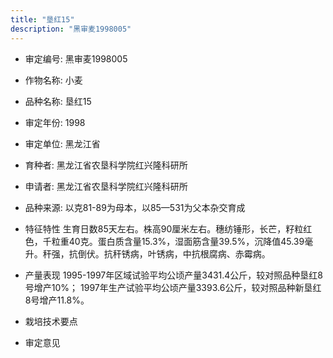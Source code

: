```yaml
---
title: "垦红15"
description: "黑审麦1998005"
---
```

* 审定编号:  黑审麦1998005

*  作物名称:  小麦

*  品种名称:  垦红15

*  审定年份:  1998

*  审定单位:  黑龙江省

* 育种者:  黑龙江省农垦科学院红兴隆科研所

*  申请者:  黑龙江省农垦科学院红兴隆科研所

*  品种来源:  以克81-89为母本，以85—531为父本杂交育成

*  特征特性
生育日数85天左右。株高90厘米左右。穗纺锤形，长芒，籽粒红色，千粒重40克。蛋白质含量15.3%，湿面筋含量39.5%，沉降值45.39毫升。秆强，抗倒伏。抗秆锈病，叶锈病，中抗根腐病、赤霉病。

*  产量表现
1995-1997年区域试验平均公顷产量3431.4公斤，较对照品种垦红8号增产10%； 1997年生产试验平均公顷产量3393.6公斤，较对照品种新垦红8号增产11.8%。

*  栽培技术要点


*  审定意见

